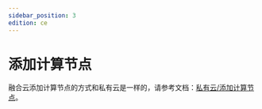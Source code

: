 ```yaml
---
sidebar_position: 3
edition: ce
---
```


# 添加计算节点

融合云添加计算节点的方式和私有云是一样的，请参考文档：[私有云/添加计算节点](../virt/host)。